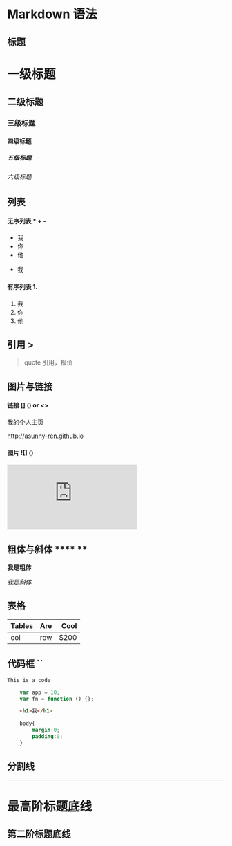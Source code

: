 # Markdown 语法

## 标题

# 一级标题
## 二级标题
### 三级标题
#### 四级标题
##### 五级标题
###### 六级标题

## 列表

#### 无序列表 * + -

* 我
* 你
* 他

+ 我
#### 有序列表 1.

1. 我
2. 你
3. 他

## 引用 >

> quote 引用，报价

## 图片与链接


#### 链接 [] () or <>

[我的个人主页](http://asunny-ren.github.io)

<http://asunny-ren.github.io>

#### 图片 ![] ()

![我的二维码](http://97ui.com/material/2093450.html)

## 粗体与斜体 ****  **

**我是粗体**

*我是斜体*

## 表格

| Tables  | Are    | Cool   |
| ------- | :----: | -----: |
| col     | row    | $200   |

## 代码框  ``

`This is a code`

``` javascript
    var app = 10;
    var fn = function () {};
```

``` html
    <h1>我</h1>
```

``` css
    body{
        margin:0;
        padding:0;
    }
```

## 分割线

********************************************

最高阶标题底线
============================================

第二阶标题底线
--------------------------------------------
